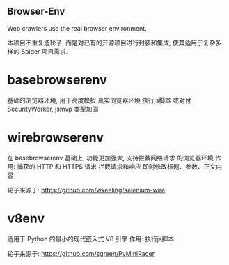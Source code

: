 ## Browser-Env
Web crawlers use the real browser environment.

本项目不重复造轮子, 而是对已有的开源项目进行封装和集成, 使其适用于复杂多样的 Spider 项目需求.

# basebrowserenv
基础的浏览器环境, 用于高度模拟 真实浏览器环境 执行js脚本
或对付 SecurityWorker, jsmvp 类型加固

# wirebrowserenv
在 basebrowserenv 基础上, 功能更加强大, 支持拦截网络请求 的浏览器环境
作用:
    捕获的 HTTP 和 HTTPS 请求
    拦截请求和响应
    即时修改标题、参数、正文内容

轮子来源于: https://github.com/wkeeling/selenium-wire

# v8env
适用于 Python 的最小的现代嵌入式 V8 引擎
作用:
    执行js脚本

轮子来源于: https://github.com/sqreen/PyMiniRacer